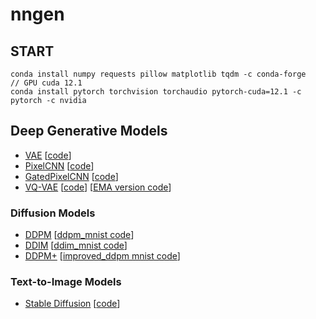 # nngen

## START
```
conda install numpy requests pillow matplotlib tqdm -c conda-forge
// GPU cuda 12.1
conda install pytorch torchvision torchaudio pytorch-cuda=12.1 -c pytorch -c nvidia
```

## Deep Generative Models

- [VAE](https://arxiv.org/abs/1312.6114) [[code](models/vae.ipynb)]
- [PixelCNN](https://arxiv.org/abs/1601.06759) [[code](models/pixelcnn.ipynb)]
- [GatedPixelCNN](https://arxiv.org/abs/1606.05328) [[code](models/gated_pixelcnn.ipynb)]
- [VQ-VAE](https://arxiv.org/abs/1711.00937) [[code](models/vq_vae.ipynb)] [[EMA version code](models/vq_vae_ema.ipynb)]

### Diffusion Models
- [DDPM](https://arxiv.org/abs/2006.11239) [[ddpm_mnist code](models/diffusion_models/ddpm_mnist.ipynb)]
- [DDIM](https://arxiv.org/abs/2010.02502) [[ddim_mnist code](models/diffusion_models/ddim_mnist.ipynb)]
- [DDPM+](https://arxiv.org/abs/2102.09672) [[improved_ddpm mnist code](models/diffusion_models/improved_ddpm_mnist.ipynb)]

### Text-to-Image Models
- [Stable Diffusion](https://arxiv.org/abs/2112.10752) [[code](models/stable_diffusion)]
